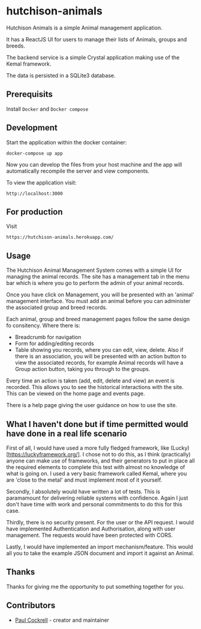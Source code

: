 # hutchison-animals

Hutchison Animals is a simple Animal management application.

It has a ReactJS UI for users to manage their lists of Animals, groups and breeds.

The backend service is a simple Crystal application making use of the Kemal framework.

The data is persisted in a SQLite3 database.

## Prerequisits

Install `Docker` and `Docker compose`

## Development

Start the application within the docker container:

```
docker-compose up app
```

Now you can develop the files from your host machine and the app will
automatically recompile the server and view components.

To view the application visit:

```
http://localhost:3000
```

## For production

Visit

```
https://hutchison-animals.herokuapp.com/
```

## Usage

The Hutchison Animal Management System comes with a simple UI for managing the animal records. The site has a management tab in the menu bar which is where you go to perform the admin of your animal records.

Once you have click on Management, you will be presented with an 'animal' management interface. You must add an animal before you can administer the associated group and breed records.

Each animal, group and breed management pages follow the same design fo consitency. Where there is:
* Breadcrumb for navigation
* Form for adding/editing records
* Table showing you records, where you can edit, view, delete. Also if there is an association, you will be presented with an action button to view the associated records, for example Animal records will have a Group action button, taking you through to the groups.

Every time an action is taken (add, edit, delete and view) an event is recorded. This allows you to see the historical interactions with the site. This can be viewed on the home page and events page.

There is a help page giving the user guidance on how to use the site.

## What I haven't done but if time permitted would have done in a real life scenario

First of all, I would have used a more fully fledged framework, like (Lucky)[https://luckyframework.org/]. I chose not to do this, as I think (practically) anyone can make use of frameworks, and their generators to put in place all the required elements to complete this test with almost no knowledge of what is going on. I used a very basic framework called Kemal, where you are 'close to the metal' and must implement most of it yourself.

Secondly, I absolutely would have written a lot of tests. This is paramamount for delivering reliable systems with confidence. Again I just don't have time with work and personal commitments to do this for this case.

Thirdly, there is no security present. For the user or the API request. I would have implemented Authentication and Authorisation, along with user management. The requests would have been protected with CORS.

Lastly, I would have implemented an import mechanism/feature. This would all you to take the example JSON document and import it against an Animal.

## Thanks

Thanks for giving me the opportunity to put something together for you.

## Contributors

- [Paul Cockrell](https://github.com/paulcockrell) - creator and maintainer
